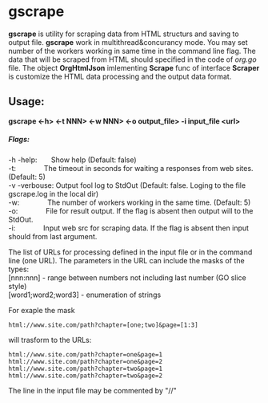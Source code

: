 # gscrape

__gscrape__ is utility for scraping data from HTML structurs and saving to output file. __gscrape__ work in multithread&concurancy mode. You may set number of the workers working in same time in the command line flag. The data that will be scraped from HTML should specified in the code of _org.go_ file. The object __OrgHtmlJson__ imlementing __Scrape__ func of interface __Scraper__ is customize the HTML data processing and the output data format.

Usage:
---
__gscrape <-h> <-t NNN> <-w NNN> <-o output_file> -i input_file \<url\>__
##### Flags:
-h -help:&emsp;&emsp;Show help (Default: false)\
-t:&emsp;&emsp;&emsp;&emsp;The timeout in seconds for waiting a responses from web sites. (Default: 5)\
-v -verbouse: Output fool log to StdOut (Default: false. Loging to the file gscrape.log in the local dir)\
-w:&emsp;&emsp;&emsp;&emsp;The number of workers working in the same time. (Default: 5)\
-o:&emsp;&emsp;&emsp;&emsp;File for result output. If the flag is absent then output will to the StdOut.\
-i:&emsp;&emsp;&emsp;&emsp;Input web src for scraping data. If the flag is absent then input should from last argument.

The list of URLs for processing defined in the input file or in the command line (one URL). The parameters in the URL can include the masks of the types:\
[nnn:nnn] - range between numbers not including last number (GO slice style)\
[word1;word2;word3] - enumeration of strings

For exaple the mask
```
html://www.site.com/path?chapter=[one;two]&page=[1:3]
```
will trasform to the URLs:
```
html://www.site.com/path?chapter=one&page=1
html://www.site.com/path?chapter=one&page=2
html://www.site.com/path?chapter=two&page=1
html://www.site.com/path?chapter=two&page=2
```
The line in the input file may be commented by "//"

